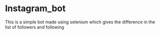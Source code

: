 # Instagram_bot
This is a simple bot made using selenium which gives the difference in the list of followers and following
